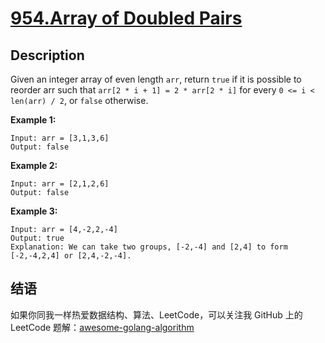 # [954.Array of Doubled Pairs][title]

## Description
Given an integer array of even length `arr`, return `true` if it is possible to reorder arr such that `arr[2 * i + 1] = 2 * arr[2 * i]` for every `0 <= i < len(arr) / 2`, or `false` otherwise.

**Example 1:**

```
Input: arr = [3,1,3,6]
Output: false
```

**Example 2:**

```
Input: arr = [2,1,2,6]
Output: false
```

**Example 3:**

```
Input: arr = [4,-2,2,-4]
Output: true
Explanation: We can take two groups, [-2,-4] and [2,4] to form [-2,-4,2,4] or [2,4,-2,-4].
```

## 结语

如果你同我一样热爱数据结构、算法、LeetCode，可以关注我 GitHub 上的 LeetCode 题解：[awesome-golang-algorithm][me]

[title]: https://leetcode.com/problems/array-of-doubled-pairs/
[me]: https://github.com/kylesliu/awesome-golang-algorithm
